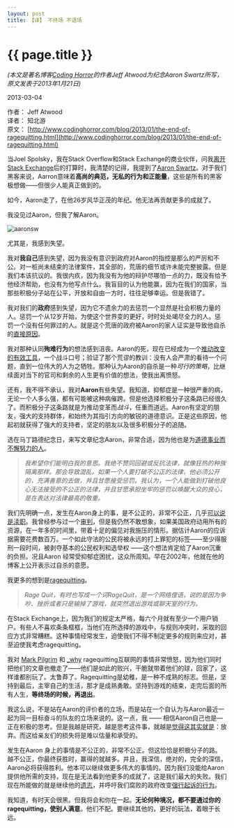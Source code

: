 ```yaml
---
layout: post
title: 【译】 不终场 不退场
---
```


{{ page.title }}
================
*(本文是著名博客[Coding Horror](http://www.codinghorror.com/blog/)的作者Jeff Atwood为纪念Aaron Swartz所写，原文发表于2013年1月21日)*
<p class="meta">2013-03-04</p>

作者： Jeff Atwood  
译者： 知北游  
原文： [http://www.codinghorror.com/blog/2013/01/the-end-of-ragequitting.html](http://www.codinghorror.com/blog/2013/01/the-end-of-ragequitting.html)   

当Joel Spolsky，我在Stack Overflow和Stack Exchange的商业伙伴，问我[离开Stack Exchange](http://www.codinghorror.com/blog/2012/02/farewell-stack-exchange.html)后的打算时，我清楚的记得，我提到了[Aaron Swartz](http://en.wikipedia.org/wiki/Aaron_Swartz)。对于我们黑客来说，Aarron意味着**高尚的典范，无私的行为和正能量**，这些是所有的黑客极想做——但很少人能真正做到的。

如今，Aaron走了，在他26岁风华正茂的年纪。他无法再贡献更多的成就了。

我没见过Aaron，但我了解Aaron。 

![aaronsw](http://www.codinghorror.com/.a/6a0120a85dcdae970b017d404980a4970c-800wi)

尤其是，我感到失望。

我对**我自己**感到失望，因为我没有意识到政府对Aaron的指控是那么的严厉和不公。对一桩尚未结束的法律案件，其全部的，荒唐的细节或许未能完整披露。但是我们本该抗议的。我很内疚，因为我没有为他的辩护尽哪怕一点的力，既没有给予他经济帮助，也没有为他写点什么。我盲目的认为他能赢，因为在我们的国家，当那些积极分子站在公平，开放和自由一方时，往往足够幸运。但是我错了。

我对我们的**政府**感到失望，因为它不遗余力的去惩罚一个显然是社会积极力量的人。惩罚一个从12岁开始，为使这个世界变的更好，时时处处竭尽全力的人。惩罚一个没有任何罪过的人。就是这个荒唐的政府被Aaron的家人证实是导致他自杀的[直接原因](http://www.latimes.com/news/obituaries/la-me-0113-aaron-swartz-20130113,0,5232490.story)。


我对那种认同**殉难行为**的想法感到沮丧。Aaron的死，现在已经成为一个[推动改变的有效工具](http://www.theatlantic.com/technology/archive/2013/01/aarons-law-violating-a-sites-terms-of-service-should-not-land-you-in-jail/267247/)，一个战斗口号；验证了那个荒谬的教训：没有人会严肃的看待一个问题，直到一位伟大的人为之牺牲。那种认为Aaron的自杀是一种*可行的策略*，比继续面对当下的官司和剩余的人生更有价值的想法，使我出离愤怒。

还有，我不得不承认，我对**Aaron**有些失望。我知道，抑郁症是一种很严重的病，无论一个人多么强，都有可能被这种病催跨。但是他选择积极分子这条路已经很久了。而积极分子这条路就是为推动变革而*战斗*，任重而道远。Aaron有坚定的朋友，强大的支持群体，和始终为其指引方向的敏锐的道德意识。正是这些原因，他起初就获得了强大的支持者，坚定的朋友以及很多积极分子的追随。

选在马丁路德纪念日，来写文章纪念Aaron，非常合适，因为他也是为[道德事业而不懈努力的人](http://www.africa.upenn.edu/Articles_Gen/Letter_Birmingham.html)。

>*我希望你们能明白我的意思。我绝不赞同回避或反抗法律，就像狂热的种族隔离那样。那会导致混乱。如果一个人要打破不公正的法律，他必须公开的，充满善意的去做，并且甘愿接受惩罚。我认为，一个人能做到打破他良心无法接受的不公正的法律，并且甘愿承担坐牢的惩罚以唤醒大众的良心，是在表达对法律最高的敬重。*

我们先明确一点，发生在Aaron身上的事，是不公正的，非常不公正，几乎[可以说是渎职](http://harpers.org/blog/2013/01/carmen-ortiz-strikes-out/)。我曾经参与过一个[审判](http://www.codinghorror.com/blog/2012/09/somebody-is-to-blame-for-this.html)，但是我仍然不敢想象，如果美国政府动用所有的资源，在一年多的时间里，带着十足的偏见对我施压的情形。据估计Aaron的应诉据需要花费数百万。一个如此守法的公民将被永远的打上罪犯的标签——至少得服刑一段时间，被剥夺基本的公民权利和选举权
——这个想法肯定给了Aaron沉重的负担。况且Aaron 经常受抑郁症困扰，这众所周知。早在2002年，他就在他的博客上公开表示过自杀的意愿。

我更多的想到是[ragequitting](http://knowyourmeme.com/memes/rage-quit)。

>*Rage Quit，有时也写成一个词RageQuit，是一个网络俚语，说的是因为争吵、挫折或者只是输掉了游戏，就突然退出游戏或聊天室的行为。*

在Stack Exchange上，因为我们的规定太严格，每六个月就有至少一个用户销户。有些人不喜欢条条框框，当他们在所选择的游戏中，与规则冲突时，采取的回应方式非常糟糕。这种事情经常发生，迫使我们不得不制定更多的规则来应对，甚至迫使我考虑ragequitting。

我对 <a href="http://en.wikipedia.org/wiki/Mark_Pilgrim_(software_developer)#.22Disappearance.22_from_the_Internet">Mark Pilgrim</a> 和 [_why](http://en.wikipedia.org/wiki/Why_the_lucky_stiff)
ragequitting互联网的事情非常愤怒，因为他们同时把他们的文章也撤走了——他们是如此的败兴，干脆就带着他们的球，回家了，这样谁都别玩了。太鲁莽了。Ragequitting是幼稚，是一种不成熟的标志。但是，坚持到最后，主宰自己的生活，那才是成熟勇敢。坚持到游戏的结束，走完后面的所有人生，**等终场的时候，再退出**。

我这么说，不是站在Aaron的评价者的立场，而是站在一个自认为与Aaron最近一起为同一目标奋斗的队友的立场来说的。这一点，我 —— 相信Aaron自己也是—正在积极的思考。但是我越是研究，越是思考这件事，就越是[觉得这其实就是](http://www.cracked.com/article_15658_the-ten-minute-suicide-guide.html)：放弃。而这给亲友们的损失将是难以估量和承受的。

发生在Aaron 身上的事情是不公正的，非常不公正。但这恰恰是积极分子的路。越不公正，你最终获胜时，赢得的就越多。并且，我深信，绝对的，完全的深信，Aaron必将获得胜利。他本可以继续做更多伟大的事情的。因为我们没能给Aaron
提供他所需的支持，现在是无法看到他更多的成就了，这是我们最大的失败。我们现在所能做的就是继续他的[遗志](http://www.plainsite.org/asymptote/index.html)，并呼吁我们腐败的政府改变[强行起诉的行为](http://www.forbes.com/sites/timothylee/2013/01/17/aaron-swartz-and-the-corrupt-practice-of-plea-bargaining/)。

我知道，有时天会很黑。但我将会和你在一起。**无论何种境况，都不要通过你的ragequitting，使别人满意**。他们不配。要继续其他的，更好的玩法，着眼于长远。



